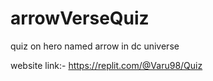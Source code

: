# arrowVerseQuiz

quiz on hero named arrow in dc universe

website link:- https://replit.com/@Varu98/Quiz
